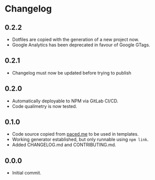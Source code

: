 # Changelog

## 0.2.2

- Dotfiles are copied with the generation of a new project now.
- Google Analytics has been deprecated in favour of Google GTags.

## 0.2.1

- Changelog must now be updated before trying to publish

## 0.2.0

- Automatically deployable to NPM via GitLab CI/CD.
- Code qualimetry is now tested.

## 0.1.0

- Code source copied from [paced.me](https://gitlab.com/papapastry/paced.me) to be used in templates.
- Working generator established, but only runnable using `npm link`.
- Added CHANGELOG.md and CONTRIBUTING.md.

## 0.0.0

- Initial commit.
